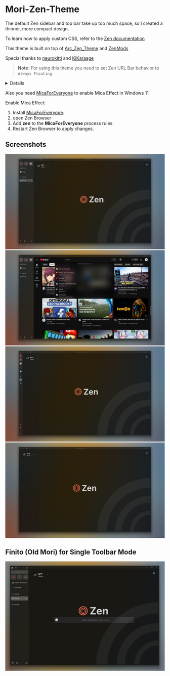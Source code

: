 # Mori-Zen-Theme

The default Zen sidebar and top bar take up too much space, so I created a thinner, more compact design.

To learn how to apply custom CSS, refer to the [Zen documentation](https://docs.zen-browser.app/guides/live-editing)

This theme is built on top of [Arc_Zen_Theme](https://github.com/neurokitti/Arc_Zen_Theme/tree/main) and [ZenMods](https://github.com/KiKaraage/ZenMods/tree/main/%5BSetup%5D%20Arc%20Mode%20on%20Zen)

Special thanks to [neurokitti](https://github.com/neurokitti) and [KiKaraage](https://github.com/KiKaraage)

> **Note:** For using this theme you need to set Zen URL Bar behavior to `Always Floating`
   <details closed>
      
   > ![zenurlbar](https://github.com/user-attachments/assets/b30fa53e-eea8-4148-818e-ef902eaf7597)
  
   </details>

Also you need [MicaForEveryone](https://github.com/MicaForEveryone/MicaForEveryone) to enable Mica Effect in Windows 11
   
   Enable Mica Effect:
1. Install [MicaForEveryone](https://github.com/MicaForEveryone/MicaForEveryone).
2. open Zen Browser
3. Add **zen** to the **MicaForEveryone** process rules.
4. Restart Zen Browser to apply changes.

## Screenshots

![Screenshot 1](https://github.com/ikoshura/Mori-Zen-Theme/blob/main/Assets/Screenshot1.png)  
![Screenshot 2](https://github.com/ikoshura/Mori-Zen-Theme/blob/main/Assets/Screenshot.png)  
![Screenshot 3](https://github.com/ikoshura/Mori-Zen-Theme/blob/main/Assets/Screenshot3.png)  
![Screenshot 4](https://github.com/ikoshura/Mori-Zen-Theme/blob/main/Assets/Screenshot4.png)

## Finito (Old Mori) for Single Toolbar Mode
![Finito](https://github.com/ikoshura/Mori-Zen-Theme/blob/main/Assets/Screenshot5.png)
